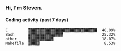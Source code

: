 ### Hi, I'm Steven.

#### Coding activity (past 7 days)
```
C         ▓▓▓▓▓▓▓▓▓▓▓▓▓▓▓▓▓▓▓▓▓▓▓▓▓▓▓▓▓▓  48.09%
Bash      ▓▓▓▓▓▓▓▓▓▓▓▓▓▓▓                 25.32%
other     ▓▓▓▓▓▓▓▓▓▓▓                     18.07%
Makefile  ▓▓▓▓▓                            8.53%
```
